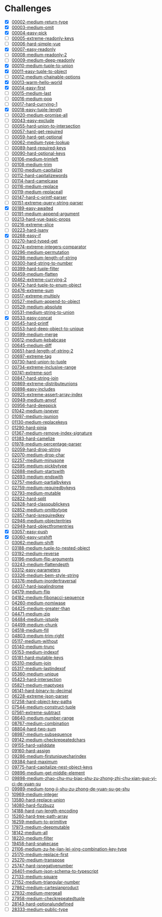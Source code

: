 # Challenges
- [x] [00002-medium-return-type](./questions/00002-medium-return-type)
- [x] [00003-medium-omit](./questions/00003-medium-omit)
- [x] [00004-easy-pick](./questions/00004-easy-pick)
- [ ] [00005-extreme-readonly-keys](./questions/00005-extreme-readonly-keys)
- [ ] [00006-hard-simple-vue](./questions/00006-hard-simple-vue)
- [x] [00007-easy-readonly](./questions/00007-easy-readonly)
- [ ] [00008-medium-readonly-2](./questions/00008-medium-readonly-2)
- [ ] [00009-medium-deep-readonly](./questions/00009-medium-deep-readonly)
- [x] [00010-medium-tuple-to-union](./questions/00010-medium-tuple-to-union)
- [x] [00011-easy-tuple-to-object](./questions/00011-easy-tuple-to-object)
- [ ] [00012-medium-chainable-options](./questions/00012-medium-chainable-options)
- [x] [00013-warm-hello-world](./questions/00013-warm-hello-world)
- [x] [00014-easy-first](./questions/00014-easy-first)
- [ ] [00015-medium-last](./questions/00015-medium-last)
- [ ] [00016-medium-pop](./questions/00016-medium-pop)
- [ ] [00017-hard-currying-1](./questions/00017-hard-currying-1)
- [x] [00018-easy-tuple-length](./questions/00018-easy-tuple-length)
- [ ] [00020-medium-promise-all](./questions/00020-medium-promise-all)
- [ ] [00043-easy-exclude](./questions/00043-easy-exclude)
- [ ] [00055-hard-union-to-intersection](./questions/00055-hard-union-to-intersection)
- [ ] [00057-hard-get-required](./questions/00057-hard-get-required)
- [ ] [00059-hard-get-optional](./questions/00059-hard-get-optional)
- [ ] [00062-medium-type-lookup](./questions/00062-medium-type-lookup)
- [ ] [00089-hard-required-keys](./questions/00089-hard-required-keys)
- [ ] [00090-hard-optional-keys](./questions/00090-hard-optional-keys)
- [ ] [00106-medium-trimleft](./questions/00106-medium-trimleft)
- [ ] [00108-medium-trim](./questions/00108-medium-trim)
- [ ] [00110-medium-capitalize](./questions/00110-medium-capitalize)
- [ ] [00112-hard-capitalizewords](./questions/00112-hard-capitalizewords)
- [ ] [00114-hard-camelcase](./questions/00114-hard-camelcase)
- [ ] [00116-medium-replace](./questions/00116-medium-replace)
- [ ] [00119-medium-replaceall](./questions/00119-medium-replaceall)
- [ ] [00147-hard-c-printf-parser](./questions/00147-hard-c-printf-parser)
- [ ] [00151-extreme-query-string-parser](./questions/00151-extreme-query-string-parser)
- [x] [00189-easy-awaited](./questions/00189-easy-awaited)
- [ ] [00191-medium-append-argument](./questions/00191-medium-append-argument)
- [ ] [00213-hard-vue-basic-props](./questions/00213-hard-vue-basic-props)
- [ ] [00216-extreme-slice](./questions/00216-extreme-slice)
- [ ] [00223-hard-isany](./questions/00223-hard-isany)
- [x] [00268-easy-if](./questions/00268-easy-if)
- [ ] [00270-hard-typed-get](./questions/00270-hard-typed-get)
- [ ] [00274-extreme-integers-comparator](./questions/00274-extreme-integers-comparator)
- [ ] [00296-medium-permutation](./questions/00296-medium-permutation)
- [ ] [00298-medium-length-of-string](./questions/00298-medium-length-of-string)
- [ ] [00300-hard-string-to-number](./questions/00300-hard-string-to-number)
- [ ] [00399-hard-tuple-filter](./questions/00399-hard-tuple-filter)
- [ ] [00459-medium-flatten](./questions/00459-medium-flatten)
- [ ] [00462-extreme-currying-2](./questions/00462-extreme-currying-2)
- [ ] [00472-hard-tuple-to-enum-object](./questions/00472-hard-tuple-to-enum-object)
- [ ] [00476-extreme-sum](./questions/00476-extreme-sum)
- [ ] [00517-extreme-multiply](./questions/00517-extreme-multiply)
- [ ] [00527-medium-append-to-object](./questions/00527-medium-append-to-object)
- [ ] [00529-medium-absolute](./questions/00529-medium-absolute)
- [ ] [00531-medium-string-to-union](./questions/00531-medium-string-to-union)
- [x] [00533-easy-concat](./questions/00533-easy-concat)
- [ ] [00545-hard-printf](./questions/00545-hard-printf)
- [ ] [00553-hard-deep-object-to-unique](./questions/00553-hard-deep-object-to-unique)
- [ ] [00599-medium-merge](./questions/00599-medium-merge)
- [ ] [00612-medium-kebabcase](./questions/00612-medium-kebabcase)
- [ ] [00645-medium-diff](./questions/00645-medium-diff)
- [ ] [00651-hard-length-of-string-2](./questions/00651-hard-length-of-string-2)
- [ ] [00697-extreme-tag](./questions/00697-extreme-tag)
- [ ] [00730-hard-union-to-tuple](./questions/00730-hard-union-to-tuple)
- [ ] [00734-extreme-inclusive-range](./questions/00734-extreme-inclusive-range)
- [ ] [00741-extreme-sort](./questions/00741-extreme-sort)
- [ ] [00847-hard-string-join](./questions/00847-hard-string-join)
- [ ] [00869-extreme-distributeunions](./questions/00869-extreme-distributeunions)
- [ ] [00898-easy-includes](./questions/00898-easy-includes)
- [ ] [00925-extreme-assert-array-index](./questions/00925-extreme-assert-array-index)
- [ ] [00949-medium-anyof](./questions/00949-medium-anyof)
- [ ] [00956-hard-deeppick](./questions/00956-hard-deeppick)
- [ ] [01042-medium-isnever](./questions/01042-medium-isnever)
- [ ] [01097-medium-isunion](./questions/01097-medium-isunion)
- [ ] [01130-medium-replacekeys](./questions/01130-medium-replacekeys)
- [ ] [01290-hard-pinia](./questions/01290-hard-pinia)
- [ ] [01367-medium-remove-index-signature](./questions/01367-medium-remove-index-signature)
- [ ] [01383-hard-camelize](./questions/01383-hard-camelize)
- [ ] [01978-medium-percentage-parser](./questions/01978-medium-percentage-parser)
- [ ] [02059-hard-drop-string](./questions/02059-hard-drop-string)
- [ ] [02070-medium-drop-char](./questions/02070-medium-drop-char)
- [ ] [02257-medium-minusone](./questions/02257-medium-minusone)
- [ ] [02595-medium-pickbytype](./questions/02595-medium-pickbytype)
- [ ] [02688-medium-startswith](./questions/02688-medium-startswith)
- [ ] [02693-medium-endswith](./questions/02693-medium-endswith)
- [ ] [02757-medium-partialbykeys](./questions/02757-medium-partialbykeys)
- [ ] [02759-medium-requiredbykeys](./questions/02759-medium-requiredbykeys)
- [ ] [02793-medium-mutable](./questions/02793-medium-mutable)
- [ ] [02822-hard-split](./questions/02822-hard-split)
- [ ] [02828-hard-classpublickeys](./questions/02828-hard-classpublickeys)
- [ ] [02852-medium-omitbytype](./questions/02852-medium-omitbytype)
- [ ] [02857-hard-isrequiredkey](./questions/02857-hard-isrequiredkey)
- [ ] [02946-medium-objectentries](./questions/02946-medium-objectentries)
- [ ] [02949-hard-objectfromentries](./questions/02949-hard-objectfromentries)
- [x] [03057-easy-push](./questions/03057-easy-push)
- [x] [03060-easy-unshift](./questions/03060-easy-unshift)
- [ ] [03062-medium-shift](./questions/03062-medium-shift)
- [ ] [03188-medium-tuple-to-nested-object](./questions/03188-medium-tuple-to-nested-object)
- [ ] [03192-medium-reverse](./questions/03192-medium-reverse)
- [ ] [03196-medium-flip-arguments](./questions/03196-medium-flip-arguments)
- [ ] [03243-medium-flattendepth](./questions/03243-medium-flattendepth)
- [ ] [03312-easy-parameters](./questions/03312-easy-parameters)
- [ ] [03326-medium-bem-style-string](./questions/03326-medium-bem-style-string)
- [ ] [03376-medium-inordertraversal](./questions/03376-medium-inordertraversal)
- [ ] [04037-hard-ispalindrome](./questions/04037-hard-ispalindrome)
- [ ] [04179-medium-flip](./questions/04179-medium-flip)
- [ ] [04182-medium-fibonacci-sequence](./questions/04182-medium-fibonacci-sequence)
- [ ] [04260-medium-nomiwase](./questions/04260-medium-nomiwase)
- [ ] [04425-medium-greater-than](./questions/04425-medium-greater-than)
- [ ] [04471-medium-zip](./questions/04471-medium-zip)
- [ ] [04484-medium-istuple](./questions/04484-medium-istuple)
- [ ] [04499-medium-chunk](./questions/04499-medium-chunk)
- [ ] [04518-medium-fill](./questions/04518-medium-fill)
- [ ] [04803-medium-trim-right](./questions/04803-medium-trim-right)
- [ ] [05117-medium-without](./questions/05117-medium-without)
- [ ] [05140-medium-trunc](./questions/05140-medium-trunc)
- [ ] [05153-medium-indexof](./questions/05153-medium-indexof)
- [ ] [05181-hard-mutable-keys](./questions/05181-hard-mutable-keys)
- [ ] [05310-medium-join](./questions/05310-medium-join)
- [ ] [05317-medium-lastindexof](./questions/05317-medium-lastindexof)
- [ ] [05360-medium-unique](./questions/05360-medium-unique)
- [ ] [05423-hard-intersection](./questions/05423-hard-intersection)
- [ ] [05821-medium-maptypes](./questions/05821-medium-maptypes)
- [ ] [06141-hard-binary-to-decimal](./questions/06141-hard-binary-to-decimal)
- [ ] [06228-extreme-json-parser](./questions/06228-extreme-json-parser)
- [ ] [07258-hard-object-key-paths](./questions/07258-hard-object-key-paths)
- [ ] [07544-medium-construct-tuple](./questions/07544-medium-construct-tuple)
- [ ] [07561-extreme-subtract](./questions/07561-extreme-subtract)
- [ ] [08640-medium-number-range](./questions/08640-medium-number-range)
- [ ] [08767-medium-combination](./questions/08767-medium-combination)
- [ ] [08804-hard-two-sum](./questions/08804-hard-two-sum)
- [ ] [08987-medium-subsequence](./questions/08987-medium-subsequence)
- [ ] [09142-medium-checkrepeatedchars](./questions/09142-medium-checkrepeatedchars)
- [ ] [09155-hard-validdate](./questions/09155-hard-validdate)
- [ ] [09160-hard-assign](./questions/09160-hard-assign)
- [ ] [09286-medium-firstuniquecharindex](./questions/09286-medium-firstuniquecharindex)
- [ ] [09384-hard-maximum](./questions/09384-hard-maximum)
- [ ] [09775-hard-capitalize-nest-object-keys](./questions/09775-hard-capitalize-nest-object-keys)
- [ ] [09896-medium-get-middle-element](./questions/09896-medium-get-middle-element)
- [ ] [09898-medium-zhao-chu-mu-biao-shu-zu-zhong-zhi-chu-xian-guo-yi-ci-de-yuan-su](./questions/09898-medium-zhao-chu-mu-biao-shu-zu-zhong-zhi-chu-xian-guo-yi-ci-de-yuan-su)
- [ ] [09989-medium-tong-ji-shu-zu-zhong-de-yuan-su-ge-shu](./questions/09989-medium-tong-ji-shu-zu-zhong-de-yuan-su-ge-shu)
- [ ] [10969-medium-integer](./questions/10969-medium-integer)
- [ ] [13580-hard-replace-union](./questions/13580-hard-replace-union)
- [ ] [14080-hard-fizzbuzz](./questions/14080-hard-fizzbuzz)
- [ ] [14188-hard-run-length-encoding](./questions/14188-hard-run-length-encoding)
- [ ] [15260-hard-tree-path-array](./questions/15260-hard-tree-path-array)
- [ ] [16259-medium-to-primitive](./questions/16259-medium-to-primitive)
- [ ] [17973-medium-deepmutable](./questions/17973-medium-deepmutable)
- [ ] [18142-medium-all](./questions/18142-medium-all)
- [ ] [18220-medium-filter](./questions/18220-medium-filter)
- [ ] [19458-hard-snakecase](./questions/19458-hard-snakecase)
- [ ] [21106-medium-zu-he-jian-lei-xing-combination-key-type](./questions/21106-medium-zu-he-jian-lei-xing-combination-key-type)
- [ ] [25170-medium-replace-first](./questions/25170-medium-replace-first)
- [ ] [25270-medium-transpose](./questions/25270-medium-transpose)
- [ ] [25747-hard-isnegativenumber](./questions/25747-hard-isnegativenumber)
- [ ] [26401-medium-json-schema-to-typescript](./questions/26401-medium-json-schema-to-typescript)
- [ ] [27133-medium-square](./questions/27133-medium-square)
- [ ] [27152-medium-triangular-number](./questions/27152-medium-triangular-number)
- [ ] [27862-medium-cartesianproduct](./questions/27862-medium-cartesianproduct)
- [ ] [27932-medium-mergeall](./questions/27932-medium-mergeall)
- [ ] [27958-medium-checkrepeatedtuple](./questions/27958-medium-checkrepeatedtuple)
- [ ] [28143-hard-optionalundefined](./questions/28143-hard-optionalundefined)
- [ ] [28333-medium-public-type](./questions/28333-medium-public-type)

